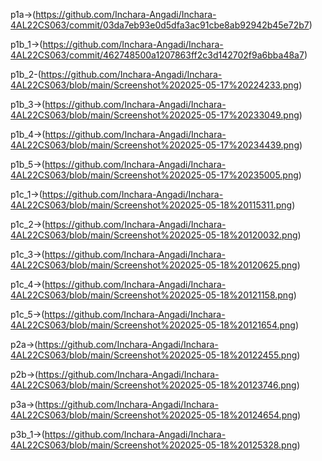 p1a->(https://github.com/Inchara-Angadi/Inchara-4AL22CS063/commit/03da7eb93e0d5dfa3ac91cbe8ab92942b45e72b7)

p1b_1->(https://github.com/Inchara-Angadi/Inchara-4AL22CS063/commit/462748500a1207863ff2c3d142702f9a6bba48a7)

p1b_2-(https://github.com/Inchara-Angadi/Inchara-4AL22CS063/blob/main/Screenshot%202025-05-17%20224233.png)

p1b_3->(https://github.com/Inchara-Angadi/Inchara-4AL22CS063/blob/main/Screenshot%202025-05-17%20233049.png)

p1b_4->(https://github.com/Inchara-Angadi/Inchara-4AL22CS063/blob/main/Screenshot%202025-05-17%20234439.png)

p1b_5->(https://github.com/Inchara-Angadi/Inchara-4AL22CS063/blob/main/Screenshot%202025-05-17%20235005.png)

p1c_1->(https://github.com/Inchara-Angadi/Inchara-4AL22CS063/blob/main/Screenshot%202025-05-18%20115311.png)

p1c_2->(https://github.com/Inchara-Angadi/Inchara-4AL22CS063/blob/main/Screenshot%202025-05-18%20120032.png)

p1c_3->(https://github.com/Inchara-Angadi/Inchara-4AL22CS063/blob/main/Screenshot%202025-05-18%20120625.png)

p1c_4->(https://github.com/Inchara-Angadi/Inchara-4AL22CS063/blob/main/Screenshot%202025-05-18%20121158.png)

p1c_5->(https://github.com/Inchara-Angadi/Inchara-4AL22CS063/blob/main/Screenshot%202025-05-18%20121654.png)

p2a->(https://github.com/Inchara-Angadi/Inchara-4AL22CS063/blob/main/Screenshot%202025-05-18%20122455.png)

p2b->(https://github.com/Inchara-Angadi/Inchara-4AL22CS063/blob/main/Screenshot%202025-05-18%20123746.png)

p3a->(https://github.com/Inchara-Angadi/Inchara-4AL22CS063/blob/main/Screenshot%202025-05-18%20124654.png)

p3b_1->(https://github.com/Inchara-Angadi/Inchara-4AL22CS063/blob/main/Screenshot%202025-05-18%20125328.png)
